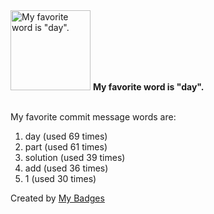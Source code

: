 <img src="https://my-badges.github.io/my-badges/favorite-word.png" alt="My favorite word is &quot;day&quot;." title="My favorite word is &quot;day&quot;." width="128">
<strong>My favorite word is &quot;day&quot;.</strong>
<br><br>

My favorite commit message words are:

1. day (used 69 times)
2. part (used 61 times)
3. solution (used 39 times)
4. add (used 36 times)
5. 1 (used 30 times)


Created by <a href="https://github.com/my-badges/my-badges">My Badges</a>